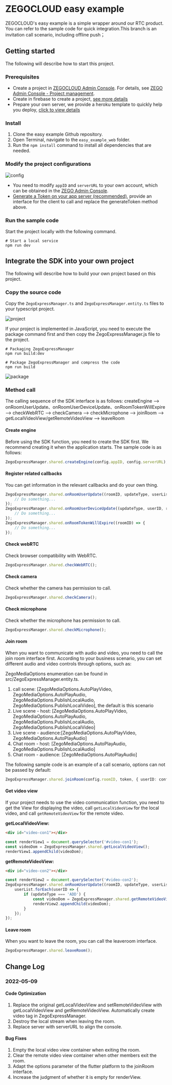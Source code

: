 # ZEGOCLOUD easy example

ZEGOCLOUD's easy example is a simple wrapper around our RTC product. You can refer to the sample code for quick integration.This branch is an invitation call scenario, including offline push；

## Getting started

The following will describe how to start this project.

### Prerequisites

* Create a project in [ZEGOCLOUD Admin Console](https://console.zegocloud.com/). For details, see [ZEGO Admin Console - Project management](https://docs.zegocloud.com/article/1271).
* Create in firebase to create a project, [see more details ](https://firebase.google.com/docs/web/setup#config-object)
* Prepare your own server, we provide a heroku template to quickly help you deploy, [click to view details](https://github.com/ZEGOCLOUD/easy_example_call_server_nodejs)

### Install

1. Clone the easy example Github repository.
2. Open Terminal, navigate to the `easy_example_web` folder.
3. Run the `npm install` command to install all dependencies that are needed.

### Modify the project configurations

![config](/media/init.png)

* You need to modify `appID` and `serverURL` to your own account, which can be obtained in the [ZEGO Admin Console](https://console.zegocloud.com/).
* [Generate a Token on your app server (recommended)](), provide an interface for the client to call and replace the generateToken method above.

### Run the sample code

Start the project locally with the following command.

```ssh
# Start a local service
npm run dev
```

## Integrate the SDK into your own project

The following will describe how to build your own project based on this project.

### Copy the source code

Copy the `ZegoExpressManager.ts` and `ZegoExpressManager.entity.ts` files to your typescript project.

![project](media/project.png)

If your project is implemented in JavaScript, you need to execute the package command first and then copy the ZegoExpressManager.js file to the project.

```ssh
# Packaging ZegoExpressManager
npm run build:dev

# Package ZegoExpressManager and compress the code
npm run build
```

![package](media/package.png)

### Method call

The calling sequence of the SDK interface is as follows:
createEngine --> onRoomUserUpdate、onRoomUserDeviceUpdate、onRoomTokenWillExpire --> checkWebRTC --> checkCamera --> checkMicrophone --> joinRoom --> getLocalVideoView/getRemoteVideoView --> leaveRoom

#### Create engine

Before using the SDK function, you need to create the SDK first. We recommend creating it when the application starts. The sample code is as follows:

```typescript
ZegoExpressManager.shared.createEngine(config.appID, config.serverURL);
```

#### Register related callbacks

You can get information in the relevant callbacks and do your own thing.

```typescript
ZegoExpressManager.shared.onRoomUserUpdate((roomID, updateType, userList) => {
    // Do something...
});
ZegoExpressManager.shared.onRoomUserDeviceUpdate((updateType, userID, roomID) => {
    // Do something...
});
ZegoExpressManager.shared.onRoomTokenWillExpire((roomID) => {
    // Do something...
});
```

#### Check webRTC

Check browser compatibility with WebRTC.

```typescript
ZegoExpressManager.shared.checkWebRTC();
```

#### Check camera

Check whether the camera has permission to call.

```typescript
ZegoExpressManager.shared.checkCamera();
```

#### Check microphone

Check whether the microphone has permission to call.

```typescript
ZegoExpressManager.shared.checkMicrophone();
```

#### Join room

When you want to communicate with audio and video, you need to call the join room interface first. According to your business scenario, you can set different audio and video controls through options, such as:

ZegoMediaOptions enumeration can be found in src/ZegoExpressManager.entity.ts.

1. call scene: [ZegoMediaOptions.AutoPlayVideo, ZegoMediaOptions.AutoPlayAudio, ZegoMediaOptions.PublishLocalAudio, ZegoMediaOptions.PublishLocalVideo], the default is this scenario
2. Live scene - host: [ZegoMediaOptions.AutoPlayVideo, ZegoMediaOptions.AutoPlayAudio, ZegoMediaOptions.PublishLocalAudio, ZegoMediaOptions.PublishLocalVideo]
3. Live scene - audience:[ZegoMediaOptions.AutoPlayVideo, ZegoMediaOptions.AutoPlayAudio]
4. Chat room - host: [ZegoMediaOptions.AutoPlayAudio, ZegoMediaOptions.PublishLocalAudio]
5. Chat room - audience: [ZegoMediaOptions.AutoPlayAudio]

The following sample code is an example of a call scenario, options can not be passed by default:

```typescript
ZegoExpressManager.shared.joinRoom(config.roomID, token, { userID: config.userID, userName: config.userName });
```

#### Get video view

If your project needs to use the video communication function, you need to get the View for displaying the video, call `getLocalVideoView` for the local video, and call `getRemoteVideoView` for the remote video.

**getLocalVideoView:**

```html
<div id="video-con1"></div>
```

```typescript
const renderView1 = document.querySelector('#video-con1');
const videoDom = ZegoExpressManager.shared.getLocalVideoView();
renderView1.appendChild(videoDom);
```

**getRemoteVideoView:**

```html
<div id="video-con2"></div>
```

```typescript
const renderView2 = document.querySelector('#video-con2');
ZegoExpressManager.shared.onRoomUserUpdate((roomID, updateType, userList) => {
    userList.forEach(userID => {
        if (updateType === 'ADD') {
            const videoDom = ZegoExpressManager.shared.getRemoteVideoView(userID);
            renderView2.appendChild(videoDom);
        }
    });
});
```

#### Leave room

When you want to leave the room, you can call the leaveroom interface.

```typescript
ZegoExpressManager.shared.leaveRoom();
```

## Change Log

### 2022-05-09

#### Code Optimization

1. Replace the original getLocalVideoView and setRemoteVideoView with getLocalVideoView and getRemoteVideoView. Automatically create video tag in ZegoExpressManager.
2. Destroy the local stream when leaving the room.
3. Replace server with serverURL to align the console.

#### Bug Fixes

1. Empty the local video view container when exiting the room.
2. Clear the remote video view container when other members exit the room.
3. Adapt the options parameter of the flutter platform to the joinRoom interface.
4. Increase the judgment of whether it is empty for renderView.
